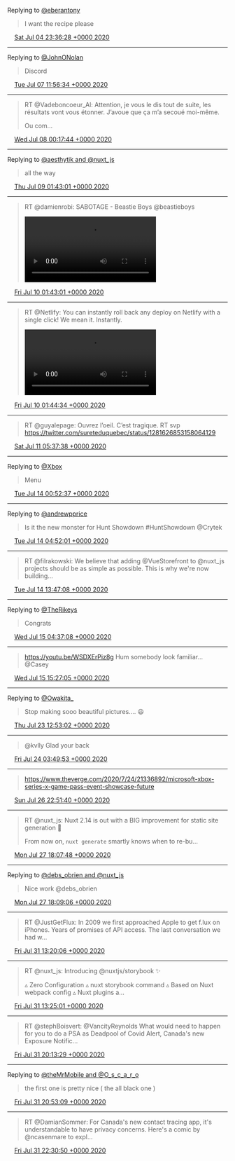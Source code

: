 Replying to [@eberantony](https://twitter.com/eberantony/status/1279438053183033344)

> I want the recipe please

<img src="/media/tweet.ico" width="12" /> [Sat Jul 04 23:36:28 +0000 2020](https://twitter.com/eduplessis/status/1279559736803954690)

----

Replying to [@JohnONolan](https://twitter.com/JohnONolan/status/1280446465492635650)

> Discord

<img src="/media/tweet.ico" width="12" /> [Tue Jul 07 11:56:34 +0000 2020](https://twitter.com/eduplessis/status/1280470763041144832)

----

> RT @Vadeboncoeur_Al: Attention, je vous le dis tout de suite, les résultats vont vous étonner. J’avoue que ça m’a secoué moi-même.
>
> Ou com…

<img src="/media/tweet.ico" width="12" /> [Wed Jul 08 00:17:44 +0000 2020](https://twitter.com/eduplessis/status/1280657281454149632)

----

Replying to [@aesthytik and @nuxt_js](https://twitter.com/aesthytik/status/1280988627258859520)

> all the way

<img src="/media/tweet.ico" width="12" /> [Thu Jul 09 01:43:01 +0000 2020](https://twitter.com/eduplessis/status/1281041132504461312)

----

> RT @damienrobi: SABOTAGE - Beastie Boys  @beastieboys
>
> <video controls><source src="/media/1281403521083080707-LN1t-Tbby-jpSGwh.mp4">Your browser does not support the video tag.</video>

<img src="/media/tweet.ico" width="12" /> [Fri Jul 10 01:43:01 +0000 2020](https://twitter.com/eduplessis/status/1281403521083080707)

----

> RT @Netlify: You can instantly roll back any deploy on Netlify with a single click!
> We mean it.
> Instantly.
>
> <video controls><source src="/media/1281403910696185857-yvv5BQg-O8Rn6uBJ.mp4">Your browser does not support the video tag.</video>

<img src="/media/tweet.ico" width="12" /> [Fri Jul 10 01:44:34 +0000 2020](https://twitter.com/eduplessis/status/1281403910696185857)

----

> RT @guyalepage: Ouvrez l’oeil. C’est tragique. RT svp https://twitter.com/sureteduquebec/status/1281626853158064129

<img src="/media/tweet.ico" width="12" /> [Sat Jul 11 05:37:38 +0000 2020](https://twitter.com/eduplessis/status/1281824951473975296)

----

Replying to [@Xbox](https://twitter.com/Xbox/status/1282766752191938562)

> Menu

<img src="/media/tweet.ico" width="12" /> [Tue Jul 14 00:52:37 +0000 2020](https://twitter.com/eduplessis/status/1282840390895382528)

----

Replying to [@andrewpprice](https://twitter.com/andrewpprice/status/1282877282084741121)

> Is it the new monster for Hunt Showdown #HuntShowdown @Crytek

<img src="/media/tweet.ico" width="12" /> [Tue Jul 14 04:52:01 +0000 2020](https://twitter.com/eduplessis/status/1282900636850421761)

----

> RT @filrakowski: We believe that adding @VueStorefront to @nuxt_js projects should be as simple as possible. This is why we're now building…

<img src="/media/tweet.ico" width="12" /> [Tue Jul 14 13:47:08 +0000 2020](https://twitter.com/eduplessis/status/1283035302353936385)

----

Replying to [@TheRikeys](https://twitter.com/TheRikeys/status/1283139073872257024)

> Congrats

<img src="/media/tweet.ico" width="12" /> [Wed Jul 15 04:37:08 +0000 2020](https://twitter.com/eduplessis/status/1283259279999459328)

----

> https://youtu.be/WSDXErPiz8g
> Hum somebody look familiar... @Casey

<img src="/media/tweet.ico" width="12" /> [Wed Jul 15 15:27:05 +0000 2020](https://twitter.com/eduplessis/status/1283422845247393793)

----

Replying to [@Owakita_](https://twitter.com/Owakita_/status/1284207844200460288)

> Stop making sooo beautiful pictures.... 😃

<img src="/media/tweet.ico" width="12" /> [Thu Jul 23 12:53:02 +0000 2020](https://twitter.com/eduplessis/status/1286283179658285058)

----

> @kvlly Glad your back

<img src="/media/tweet.ico" width="12" /> [Fri Jul 24 03:49:53 +0000 2020](https://twitter.com/eduplessis/status/1286508877895233536)

----

> https://www.theverge.com/2020/7/24/21336892/microsoft-xbox-series-x-game-pass-event-showcase-future

<img src="/media/tweet.ico" width="12" /> [Sun Jul 26 22:51:40 +0000 2020](https://twitter.com/eduplessis/status/1287520994786238464)

----

> RT @nuxt_js: Nuxt 2.14 is out with a BIG improvement for static site generation 🚀
>
> From now on, `nuxt generate` smartly knows when to re-bu…

<img src="/media/tweet.ico" width="12" /> [Mon Jul 27 18:07:48 +0000 2020](https://twitter.com/eduplessis/status/1287811943844257795)

----

Replying to [@debs_obrien and @nuxt_js](https://twitter.com/debs_obrien/status/1287811105021202433)

> Nice work @debs_obrien

<img src="/media/tweet.ico" width="12" /> [Mon Jul 27 18:09:06 +0000 2020](https://twitter.com/eduplessis/status/1287812272740605957)

----

> RT @JustGetFlux: In 2009 we first approached Apple to get f.lux on iPhones. Years of promises of API access. The last conversation we had w…

<img src="/media/tweet.ico" width="12" /> [Fri Jul 31 13:20:06 +0000 2020](https://twitter.com/eduplessis/status/1289189092341628929)

----

> RT @nuxt_js: Introducing @nuxtjs/storybook ✨
>
> ▵ Zero Configuration
> ▵ nuxt storybook command
> ▵ Based on Nuxt webpack config
> ▵ Nuxt plugins a…

<img src="/media/tweet.ico" width="12" /> [Fri Jul 31 13:25:01 +0000 2020](https://twitter.com/eduplessis/status/1289190332182048768)

----

> RT @stephBoisvert: @VancityReynolds What would need to happen for you to do a PSA as Deadpool of Covid Alert, Canada's new Exposure Notific…

<img src="/media/tweet.ico" width="12" /> [Fri Jul 31 20:13:29 +0000 2020](https://twitter.com/eduplessis/status/1289293123068334080)

----

Replying to [@theMrMobile and @O_s_c_a_r_o](https://twitter.com/Captain2Phones/status/1289287441438793728)

> the first one is pretty nice ( the all black one )

<img src="/media/tweet.ico" width="12" /> [Fri Jul 31 20:53:09 +0000 2020](https://twitter.com/eduplessis/status/1289303108778995712)

----

> RT @DamianSommer: For Canada's new contact tracing app, it's understandable to have privacy concerns. Here's a comic by @ncasenmare to expl…

<img src="/media/tweet.ico" width="12" /> [Fri Jul 31 22:30:50 +0000 2020](https://twitter.com/eduplessis/status/1289327689535352832)